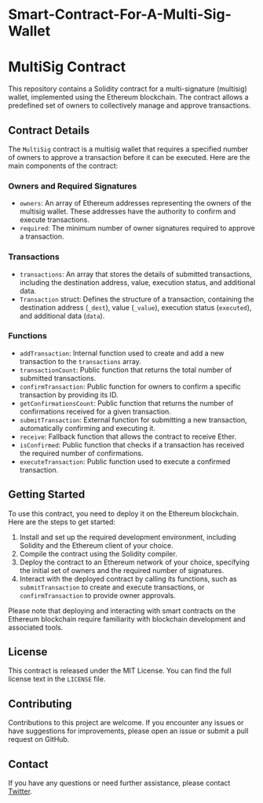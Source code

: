 # Smart-Contract-For-A-Multi-Sig-Wallet
# MultiSig Contract

This repository contains a Solidity contract for a multi-signature (multisig) wallet, implemented using the Ethereum blockchain. The contract allows a predefined set of owners to collectively manage and approve transactions.

## Contract Details

The `MultiSig` contract is a multisig wallet that requires a specified number of owners to approve a transaction before it can be executed. Here are the main components of the contract:

### Owners and Required Signatures

- `owners`: An array of Ethereum addresses representing the owners of the multisig wallet. These addresses have the authority to confirm and execute transactions.
- `required`: The minimum number of owner signatures required to approve a transaction.

### Transactions

- `transactions`: An array that stores the details of submitted transactions, including the destination address, value, execution status, and additional data.
- `Transaction` struct: Defines the structure of a transaction, containing the destination address (`_dest`), value (`_value`), execution status (`executed`), and additional data (`data`).

### Functions

- `addTransaction`: Internal function used to create and add a new transaction to the `transactions` array.
- `transactionCount`: Public function that returns the total number of submitted transactions.
- `confirmTransaction`: Public function for owners to confirm a specific transaction by providing its ID.
- `getConfirmationsCount`: Public function that returns the number of confirmations received for a given transaction.
- `submitTransaction`: External function for submitting a new transaction, automatically confirming and executing it.
- `receive`: Fallback function that allows the contract to receive Ether.
- `isConfirmed`: Public function that checks if a transaction has received the required number of confirmations.
- `executeTransaction`: Public function used to execute a confirmed transaction.

## Getting Started

To use this contract, you need to deploy it on the Ethereum blockchain. Here are the steps to get started:

1. Install and set up the required development environment, including Solidity and the Ethereum client of your choice.
2. Compile the contract using the Solidity compiler.
3. Deploy the contract to an Ethereum network of your choice, specifying the initial set of owners and the required number of signatures.
4. Interact with the deployed contract by calling its functions, such as `submitTransaction` to create and execute transactions, or `confirmTransaction` to provide owner approvals.

Please note that deploying and interacting with smart contracts on the Ethereum blockchain require familiarity with blockchain development and associated tools.

## License

This contract is released under the MIT License. You can find the full license text in the `LICENSE` file.

## Contributing

Contributions to this project are welcome. If you encounter any issues or have suggestions for improvements, please open an issue or submit a pull request on GitHub.


## Contact

If you have any questions or need further assistance, please contact [Twitter](https://twitter.com/vaibhavva219).
